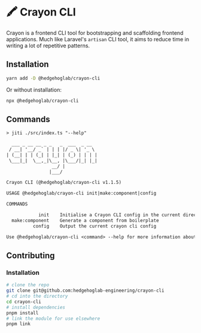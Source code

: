 # 🖍 Crayon CLI

Crayon is a frontend CLI tool for bootstrapping and scaffolding frontend applications. Much like Laravel's `artisan` CLI tool, it aims to reduce time in writing a lot of repetitive patterns.

## Installation

```bash
yarn add -D @hedgehoglab/crayon-cli
```

Or without installation:

```bash
npx @hedgehoglab/crayon-cli
```

## Commands

```txt
> jiti ./src/index.ts "--help"

  ___ _ __ __ _ _   _  ___  _ __
 / __| '__/ _` | | | |/ _ \| '_ \
| (__| | | (_| | |_| | (_) | | | |
 \___|_|  \__,_|\__, |\___/|_| |_|
                 __/ |
                |___/

Crayon CLI (@hedgehoglab/crayon-cli v1.1.5)

USAGE @hedgehoglab/crayon-cli init|make:component|config

COMMANDS

            init    Initialise a Crayon CLI config in the current directory
  make:component    Generate a component from boilerplate                  
          config    Output the current crayon cli config                   

Use @hedgehoglab/crayon-cli <command> --help for more information about a command.
```

## Contributing

### Installation

```bash
# clone the repo
git clone git@github.com:hedgehoglab-engineering/crayon-cli
# cd into the directory
cd crayon-cli
# install dependencies
pnpm install
# link the module for use elsewhere
pnpm link
```
